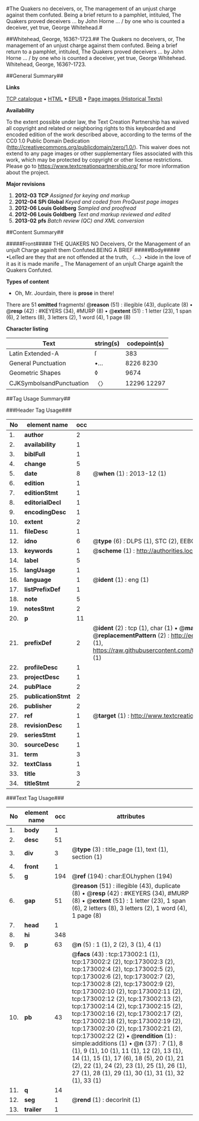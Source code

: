 #The Quakers no deceivers, or, The management of an unjust charge against them confuted. Being a brief return to a pamphlet, intituled, The Quakers proved deceivers ... by John Horne ... / by one who is counted a deceiver, yet true, George Whitehead.#

##Whitehead, George, 1636?-1723.##
The Quakers no deceivers, or, The management of an unjust charge against them confuted. Being a brief return to a pamphlet, intituled, The Quakers proved deceivers ... by John Horne ... / by one who is counted a deceiver, yet true, George Whitehead.
Whitehead, George, 1636?-1723.

##General Summary##

**Links**

[TCP catalogue](http://www.ota.ox.ac.uk/tcp/)  • 
[HTML](http://tei.it.ox.ac.uk/tcp/Texts-HTML/free/A96/A96398.html)  • 
[EPUB](http://tei.it.ox.ac.uk/tcp/Texts-EPUB/free/A96/A96398.epub) • 
[Page images (Historical Texts)](https://historicaltexts.jisc.ac.uk/eebo-47683548e)

**Availability**

To the extent possible under law, the Text Creation Partnership has waived all copyright and related or neighboring rights to this keyboarded and encoded edition of the work described above, according to the terms of the CC0 1.0 Public Domain Dedication (http://creativecommons.org/publicdomain/zero/1.0/). This waiver does not extend to any page images or other supplementary files associated with this work, which may be protected by copyright or other license restrictions. Please go to https://www.textcreationpartnership.org/ for more information about the project.

**Major revisions**

1. __2012-03__ __TCP__ *Assigned for keying and markup*
1. __2012-04__ __SPi Global__ *Keyed and coded from ProQuest page images*
1. __2012-06__ __Louis Goldberg__ *Sampled and proofread*
1. __2012-06__ __Louis Goldberg__ *Text and markup reviewed and edited*
1. __2013-02__ __pfs__ *Batch review (QC) and XML conversion*

##Content Summary##

#####Front#####
THE QUAKERS NO Deceivers, Or the Management of an unjuſt Charge againſt them Confuted.BEING A BRIEF 
#####Body#####
•Leſſed are they that are not offended at the truth, 〈…〉•bide in the love of it as it is made manife
    _ The Management of an unjuſt Charge againſt the Quakers Confuted.

**Types of content**

  * Oh, Mr. Jourdain, there is **prose** in there!

There are 51 **omitted** fragments! 
 @__reason__ (51) : illegible (43), duplicate (8)  •  @__resp__ (42) : #KEYERS (34), #MURP (8)  •  @__extent__ (51) : 1 letter (23), 1 span (6), 2 letters (8), 3 letters (2), 1 word (4), 1 page (8)

**Character listing**


|Text|string(s)|codepoint(s)|
|---|---|---|
|Latin Extended-A|ſ|383|
|General Punctuation|•…|8226 8230|
|Geometric Shapes|◊|9674|
|CJKSymbolsandPunctuation|〈〉|12296 12297|

##Tag Usage Summary##

###Header Tag Usage###

|No|element name|occ|attributes|
|---|---|---|---|
|1.|__author__|2||
|2.|__availability__|1||
|3.|__biblFull__|1||
|4.|__change__|5||
|5.|__date__|8| @__when__ (1) : 2013-12 (1)|
|6.|__edition__|1||
|7.|__editionStmt__|1||
|8.|__editorialDecl__|1||
|9.|__encodingDesc__|1||
|10.|__extent__|2||
|11.|__fileDesc__|1||
|12.|__idno__|6| @__type__ (6) : DLPS (1), STC (2), EEBO-CITATION (1), OCLC (1), VID (1)|
|13.|__keywords__|1| @__scheme__ (1) : http://authorities.loc.gov/ (1)|
|14.|__label__|5||
|15.|__langUsage__|1||
|16.|__language__|1| @__ident__ (1) : eng (1)|
|17.|__listPrefixDef__|1||
|18.|__note__|5||
|19.|__notesStmt__|2||
|20.|__p__|11||
|21.|__prefixDef__|2| @__ident__ (2) : tcp (1), char (1)  •  @__matchPattern__ (2) : ([0-9\-]+):([0-9IVX]+) (1), (.+) (1)  •  @__replacementPattern__ (2) : http://eebo.chadwyck.com/downloadtiff?vid=$1&page=$2 (1), https://raw.githubusercontent.com/textcreationpartnership/Texts/master/tcpchars.xml#$1 (1)|
|22.|__profileDesc__|1||
|23.|__projectDesc__|1||
|24.|__pubPlace__|2||
|25.|__publicationStmt__|2||
|26.|__publisher__|2||
|27.|__ref__|1| @__target__ (1) : http://www.textcreationpartnership.org/docs/. (1)|
|28.|__revisionDesc__|1||
|29.|__seriesStmt__|1||
|30.|__sourceDesc__|1||
|31.|__term__|3||
|32.|__textClass__|1||
|33.|__title__|3||
|34.|__titleStmt__|2||


###Text Tag Usage###

|No|element name|occ|attributes|
|---|---|---|---|
|1.|__body__|1||
|2.|__desc__|51||
|3.|__div__|3| @__type__ (3) : title_page (1), text (1), section (1)|
|4.|__front__|1||
|5.|__g__|194| @__ref__ (194) : char:EOLhyphen (194)|
|6.|__gap__|51| @__reason__ (51) : illegible (43), duplicate (8)  •  @__resp__ (42) : #KEYERS (34), #MURP (8)  •  @__extent__ (51) : 1 letter (23), 1 span (6), 2 letters (8), 3 letters (2), 1 word (4), 1 page (8)|
|7.|__head__|1||
|8.|__hi__|348||
|9.|__p__|63| @__n__ (5) : 1 (1), 2 (2), 3 (1), 4 (1)|
|10.|__pb__|43| @__facs__ (43) : tcp:173002:1 (1), tcp:173002:2 (2), tcp:173002:3 (2), tcp:173002:4 (2), tcp:173002:5 (2), tcp:173002:6 (2), tcp:173002:7 (2), tcp:173002:8 (2), tcp:173002:9 (2), tcp:173002:10 (2), tcp:173002:11 (2), tcp:173002:12 (2), tcp:173002:13 (2), tcp:173002:14 (2), tcp:173002:15 (2), tcp:173002:16 (2), tcp:173002:17 (2), tcp:173002:18 (2), tcp:173002:19 (2), tcp:173002:20 (2), tcp:173002:21 (2), tcp:173002:22 (2)  •  @__rendition__ (1) : simple:additions (1)  •  @__n__ (37) : 7 (1), 8 (1), 9 (1), 10 (1), 11 (1), 12 (2), 13 (1), 14 (1), 15 (1), 17 (6), 18 (5), 20 (1), 21 (2), 22 (1), 24 (2), 23 (1), 25 (1), 26 (1), 27 (1), 28 (1), 29 (1), 30 (1), 31 (1), 32 (1), 33 (1)|
|11.|__q__|14||
|12.|__seg__|1| @__rend__ (1) : decorInit (1)|
|13.|__trailer__|1||
